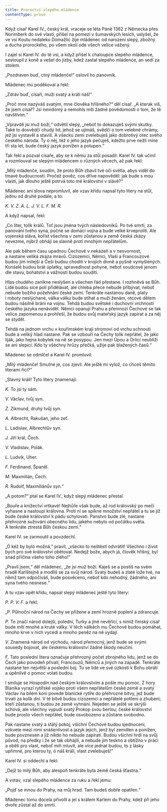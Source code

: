 ```yaml
---
title: Proroctví slepého mládence
contentType: prose
---
```


Když císař Karel IV., český král, vraceje se léta Páně 1362 z Německa přes Norimberk do své vlasti, přišel na pomezí v šumavských lesích, uslyšel, že ve vsi Koutu nedaleko Domažlic žije mládenec od narození slepý, zbožný a ducha prorockého, po všem okolí ode všech velice vážený.

I zajel si Karel IV. do té vsi, a když přišel k chaloupce slepého mládence, sestoupil z koně a vešel do jizby, kdež zastal slepého mládence, an sedí za stolem.

„Pozdraven buď, ctný mládenče!“ oslovil ho panovník.

Mládenec mu poděkoval a řekl:

„Zdráv buď, císaři, muži svatý a králi náš!“

„Proč mne nazýváš svatým, mne člověka hříšného?“ děl císař. „A kterak víš, že jsem císař? Jsi nevidomý a nemohls míti žádné povědomosti o tom, že tě navštívím.“

„Vpravdě jsi muž boží,“ odvětil slepý, „neboť to dokazuješ svými skutky. Také to dosvědčí chudý lid, jehož se ujímáš, svědčí o tom velebné chrámy, jež jsi vystavěl a stavíš. A všecku zemi zvelebuješ jako dobrotivý otec svého českého národa. Ty o něj, též o jeho jazyk pečuješ, kdežto prve nežli mine tři sta let, bude český jazyk ponížen a potupen.“

Tak řekl a pozval císaře, aby se k němu za stůl posadil. Karel IV. tak učinil a rozmlouval se slepým mládencem o různých věcech, až pak řekl:

„Milý mládenče, soudím, že proto Bůh zbavil tvé oči světla, abys viděl do tmavé budoucnosti. Pročež pověz, cos dříve napověděl: jak bude s mou vlastí, jak dlouho ještě potrvá toto mé království v slávě?“

Mládenec ani slova nepromluvil, ale vzav křídu napsal tyto litery na stůl, jednu od druhé podále, a to:

_K. V. Z. A. L. J. V. L. F. M. R._

A když napsal, řekl:

„Co liter, tolik králů. Toť jsou jména tvých následovníků. Po tvé smrti, za panování tvého syna, počne se domácí vojna a bude velké krveprolití. Ale vojenská sláva, kořist všechna v zemi zůstanou a země česká zkázy nevezme, nýbrž obhájí se slavně proti mnohým nepřátelům.

Ale pak během času upadnou Čechové v nekázeň a v nesvornost, a nastane veliká zkáza mravů. Cizozemci, Němci, Vlaši a Francouzové budou jim milejší a Češi budou choditi v krojích divně a pyšně vymyšlených. Konšelé budou brát úplatky, spravedlnost pohyne, neboť soudcové jenom dle stavu, bohatství a vážnosti budou souditi.

Hlas chudého zanikne neslyšen a všechen řád přestane. I rozhněvá se Bůh. Lidé budou sice polí přidělávat, ale chleba přece nebude přibývat, neboť nebude božího požehnání české zemi. Tenkráte nastanou daně, platy i roboty neslýchané, válka válku bude stíhat a muži ženám, otcové dětem budou násilně bráni na vojnu. Tehdá budou světské i duchovní vrchnosti českého jazyka nenávidět. Němci opanují Prahu a přemnozí Čechové se tak velice zapomenou a prohřeší, že budou svůj mateřský jazyk zapírat a za něj se stydět.

Tehdá na jednom vrchu v kouřimském kraji stromoví od vrchu schnouti bude a veliký hlad nastane. Pak se vzbouří na Čechy tolik nepřátel, že jako liják, jako hejna kobylek na ně se posypou. Jen mezi Úpou a Orlicí neublíží se ani slepici. Kdo ty všechny hrůzy přečká, užije pak blažených časů.“

Mládenec se odmlčel a Karel IV. promluvil:

„Milý mládenče! Smutné je, cos zjevil. Ale ještě mi vylož, co chceš těmito literami říci?“

„Slavný králi! Tyto litery znamenají:

_K._ To jsi ty sám.

_V._ Václav, tvůj syn.

_Z._ Zikmund, druhý tvůj syn.

_A._ Albrecht, Rakušan, jeho zeť.

_L._ Ladislav, Albrechtův syn.

_J._ Jiří král, Čech.

_V._ Vladislav, Polák.

_L._ Ludvík, Uher.

_F._ Ferdinand, Španěl.

_M._ Maxmilián, Čech.

_R._ Rudolf, Maxmiliánův syn.“

  

„A potom?“ ptal se Karel IV., když slepý mládenec přestal.

„Bouře a knížectví vrtkavé! Nejhůře však bude, až rod královský po meči vyhasne a nastoupí královna. Proti ní se spikne množství nepřátel a tu se již bude české království k pádu schylovati. Panstvo bude zlé, nastane přehrozné sužování obecného lidu, jakého nebylo od počátku světa. A tenkráte ztrestá Bůh českou zemi.“

Karel IV. se zarmoutil a povzdechl.

„Ó kéž by bylo možná,“ pravil, „všecko to neštěstí odvrátit! Všechno i život bych pro své království obětoval. Nedejž bože, abych já, člověk hříšný, byl snad příčina všeho toho zlého!“

„Pravil jsem,“ děl mládenec, „že jsi muž boží. Kaješ se a postíš na svém hradě Karlštejně a modlíš se za svůj národ. Svatý budeš a zlaté lože tvé, na němž tam odpočíváš, bude posvěceno, neboť kdo nehodný, žádného, ani syna tvého nesnese.“

A tu vzav opět křídu, napsal slepý mládenec ještě tyto litery:

_P. P. V. F._ a řekl:

„P. Půlnoční národ na Čechy se přižene a zemi hrozně poplení a zdrancuje.

_P._ To značí národ dolejší, polední, Turky a jiné nevěřící, s nimiž římský císař bude míti mnohé a kruté války. V těch válkách mu Čechové budou pomáhat, mnoho krve v nich vycedí a mnoho peněz na ně vydají.

_V._ Znamená národ od východu, národ přemocný, jenž bude se svými sousedy bojovat, ale českému království žádné škody neučiní.

_F._ Tato poslední litera označuje přehrozný počet zbrojného lidu, jenž se do Čech jako povodeň přivalí, Francouzů, Němců a jiných na západě. Tenkráte nastane ten největší a poslední boj. Tu se lidé ve své úzkosti k Bohu obrátí a úpěnlivě o pomoc volati budou.

I smiluje se Hospodin nad českým královstvím a pošle mu pomoc. Z hory Blaníka vyrazí rytířské vojsko proti všem nepřátelům české země a svatý Václav na bílém koni povede blanické rytíře do přehrozné bitvy, jež bude trvati za kolik dní. V té bitvě budou cizozemci a nepřátelé potřeni a zhubeni; kteří zůstanou, ti budou ze země vyhnáni. Nejeden se ještě ve skrýši schová, ale všechny vypudí svatý Prokop svou berlou; české království bude prosto všech nepřátel, bude osvobozeno a zůstane svobodno.

Pak nastane svatý a stálý pokoj; všichni Čechové budou sjednoceni, vzkvete mezi nimi snášenlivost a jazyk jejich, jenž byl zemdlen a ponížen, bude povznesen a již nikdo ho nebude zapírati. Budou všichni hrdi na svůj původ, na předky i že se tak obhájili, a nebude jim teskno a obtížno v práci a oběti pro vlast, neboť míň mluvit, ale více jednat budou, to z lásky upřímné, pro kterou ty, ó náš králi, vlast zvelebuješ!“

Karel IV. si oddechl a řekl:

„Dejž to milý Bůh, aby alespoň tenkráte byla země česká šťastna.“

A vstav, vzal slepého mládence za ruku a řekl jemu:

„Pojď se mnou do Prahy, na můj hrad. Tam budeš dobře opatřen.“

Mládenec tomu docela přivolil a jel s králem Karlem do Prahy, kdež při jeho dvoře zůstal až do smrti.

